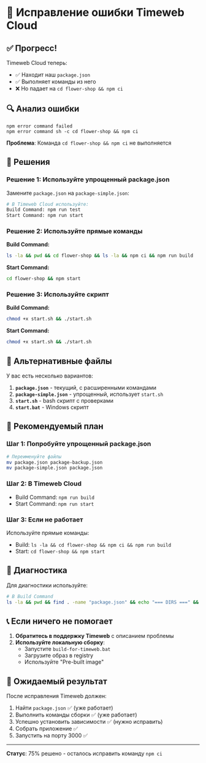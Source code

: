# 🚨 Исправление ошибки Timeweb Cloud

## ✅ Прогресс!

Timeweb Cloud теперь:
- ✅ Находит наш `package.json`
- ✅ Выполняет команды из него
- ❌ Но падает на `cd flower-shop && npm ci`

## 🔍 Анализ ошибки

```
npm error command failed
npm error command sh -c cd flower-shop && npm ci
```

**Проблема**: Команда `cd flower-shop && npm ci` не выполняется

## 🔧 Решения

### Решение 1: Используйте упрощенный package.json

Замените `package.json` на `package-simple.json`:

```bash
# В Timeweb Cloud используйте:
Build Command: npm run test
Start Command: npm run start
```

### Решение 2: Используйте прямые команды

**Build Command:**
```bash
ls -la && pwd && cd flower-shop && ls -la && npm ci && npm run build
```

**Start Command:**
```bash
cd flower-shop && npm start
```

### Решение 3: Используйте скрипт

**Build Command:**
```bash
chmod +x start.sh && ./start.sh
```

**Start Command:**
```bash
chmod +x start.sh && ./start.sh
```

## 📁 Альтернативные файлы

У вас есть несколько вариантов:

1. **`package.json`** - текущий, с расширенными командами
2. **`package-simple.json`** - упрощенный, использует `start.sh`
3. **`start.sh`** - bash скрипт с проверками
4. **`start.bat`** - Windows скрипт

## 🎯 Рекомендуемый план

### Шаг 1: Попробуйте упрощенный package.json
```bash
# Переименуйте файлы
mv package.json package-backup.json
mv package-simple.json package.json
```

### Шаг 2: В Timeweb Cloud
- Build Command: `npm run build`
- Start Command: `npm run start`

### Шаг 3: Если не работает
Используйте прямые команды:
- Build: `ls -la && cd flower-shop && npm ci && npm run build`
- Start: `cd flower-shop && npm start`

## 🚨 Диагностика

Для диагностики используйте:
```bash
# В Build Command
ls -la && pwd && find . -name "package.json" && echo "=== DIRS ===" && find . -type d
```

## 📞 Если ничего не помогает

1. **Обратитесь в поддержку Timeweb** с описанием проблемы
2. **Используйте локальную сборку**:
   - Запустите `build-for-timeweb.bat`
   - Загрузите образ в registry
   - Используйте "Pre-built image"

## 🎉 Ожидаемый результат

После исправления Timeweb должен:
1. Найти `package.json` ✅ (уже работает)
2. Выполнить команды сборки ✅ (уже работает)
3. Успешно установить зависимости ✅ (нужно исправить)
4. Собрать приложение ✅
5. Запустить на порту 3000 ✅

---

**Статус**: 75% решено - осталось исправить команду `npm ci`
